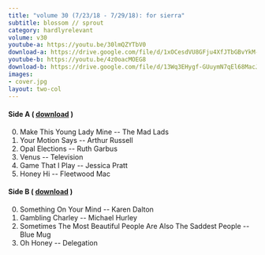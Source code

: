 ```yaml
---
title: "volume 30 (7/23/18 - 7/29/18): for sierra"
subtitle: blossom // sprout
category: hardlyrelevant
volume: v30
youtube-a: https://youtu.be/30lmQZYTbV0
download-a: https://drive.google.com/file/d/1xOCesdVU8GFju4XfJTbGBvYkM-sRpaxN/view?usp=drivesdk
youtube-b: https://youtu.be/4z0oacMOEG8
download-b: https://drive.google.com/file/d/13Wq3EHygf-GUuymN7qEl68MacJRhv_A3/view?usp=drivesdk
images:
- cover.jpg
layout: two-col
---
```

#### Side A ( <a target="_blank" href="{{ page.download-a }}">download</a> ) ####
0. Make This Young Lady Mine -- The Mad Lads
1. Your Motion Says -- Arthur Russell
2. Opal Elections -- Ruth Garbus
3. Venus -- Television
4. Game That I Play -- Jessica Pratt
5. Honey Hi -- Fleetwood Mac

#### Side B ( <a target="_blank" href="{{ page.download-b }}">download</a> ) ####
0. Something On Your Mind -- Karen Dalton
1. Gambling Charley -- Michael Hurley
2. Sometimes The Most Beautiful People Are Also The Saddest People -- Blue Mug
3. Oh Honey -- Delegation
